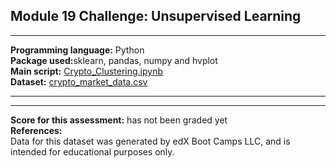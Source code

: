 ## Module 19 Challenge: Unsupervised Learning
---

<b>Programming language:</b> Python <br />
<b>Package used:</b>sklearn, pandas, numpy and hvplot  <br />
<b>Main script:</b> [Crypto_Clustering.ipynb](https://github.com/wingylui/CryptoClustering/blob/main/Crypto_Clustering.ipynb)<br />
<b>Dataset:</b> [crypto_market_data.csv](https://github.com/wingylui/CryptoClustering/blob/main/Resources/crypto_market_data.csv)

---




---
<b>Score for this assessment:</b> has not been graded yet <br />
<b>References:</b><br />
Data for this dataset was generated by edX Boot Camps LLC, and is intended for educational purposes only.